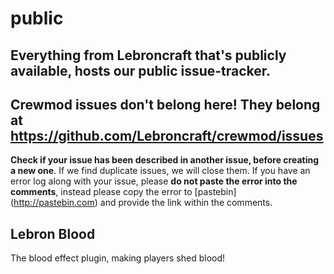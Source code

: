 # public
Everything from Lebroncraft that's publicly available, hosts our public issue-tracker.
---
Crewmod issues don't belong here! They belong at https://github.com/Lebroncraft/crewmod/issues
---
**Check if your issue has been described in another issue, before creating a new one**. If we find duplicate issues, we will close them.
If you have an error log along with your issue, please **do not paste the error into the comments**, instead please copy the error to [pastebin] (http://pastebin.com) and provide the link within the comments.

Lebron Blood
---
The blood effect plugin, making players shed blood!
